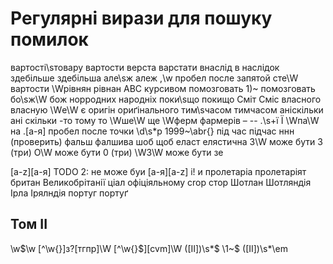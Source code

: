 # Регулярні вирази для пошуку помилок

вартості\sтовару    вартости
верста  варстати
внаслід в наслідок
здебільше   здебільша
але\sж  алеж
,\w пробел после запятой
сте\W   вартости
\Wрівнян    рівнан
АВС курсивом помозговать
1)~         помозговать
бо\sж\W     бож
норродних   народніх
поки\sщо    покищо
Сміт        Сміс
власного    власную
\Wе\W       є
оригін      ориґінального
тим\sчасом  тимчасом
аніскільки  ані скільки
-то         тому то
\Wше\W      ще
\Wферм      фармерів
–           --
\.\s+ї      Ї
\Wпа\W      на
\.[а-я]     пробел после точки
\d\s*p      1999~\abr{}
під час     підчас
ннн         (проверить)
фальш       фалшива
шоб         щоб
еласт       елястична
З\W         може бути 3 (три)
О\W         може бути 0 (три)
\W3\W       може бути зе

[a-z][а-я]  TODO 2: не може буи
[а-я][a-z]
і!          и
пролетаріа  пролетаріят
британ      Великобрітанії
ціал        офіціяльному
crop        стор
Шотлан      Шотляндія
Ірла        Ірялндія
португ      портуґ

## Том ІІ

\w\$\w
[^\w{}]з?[тгпр]\W
[^\w{}$][cvm]\W
([IІ])\s*\$  \1~\$
([IІ])\s*\\em